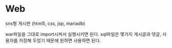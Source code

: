 # Web
sns형 게시판 (html5, css, jsp, mariadb)




war파일을 그대로 import시켜서 실행시키면 된다. sql파일은 몇가지 게시글과 댓글, 사용자를 저장해 두었기 때문에 원하면 사용하면 된다.
